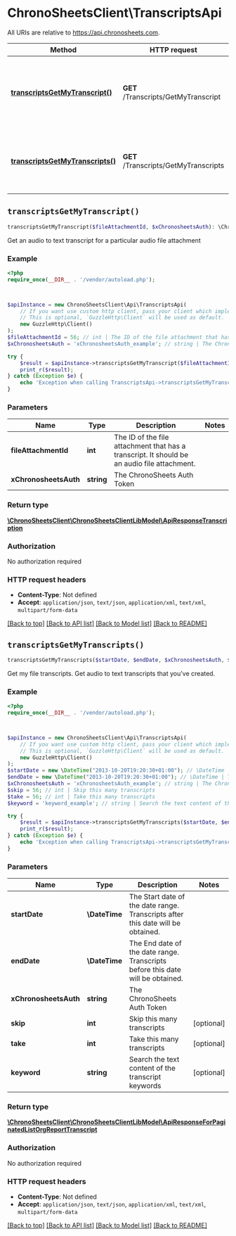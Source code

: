 # ChronoSheetsClient\TranscriptsApi

All URIs are relative to https://api.chronosheets.com.

Method | HTTP request | Description
------------- | ------------- | -------------
[**transcriptsGetMyTranscript()**](TranscriptsApi.md#transcriptsGetMyTranscript) | **GET** /Transcripts/GetMyTranscript | Get an audio to text transcript for a particular audio file attachment
[**transcriptsGetMyTranscripts()**](TranscriptsApi.md#transcriptsGetMyTranscripts) | **GET** /Transcripts/GetMyTranscripts | Get my file transcripts.  Get audio to text transcripts that you&#39;ve created.


## `transcriptsGetMyTranscript()`

```php
transcriptsGetMyTranscript($fileAttachmentId, $xChronosheetsAuth): \ChronoSheetsClient\ChronoSheetsClientLibModel\ApiResponseTranscription
```

Get an audio to text transcript for a particular audio file attachment

### Example

```php
<?php
require_once(__DIR__ . '/vendor/autoload.php');



$apiInstance = new ChronoSheetsClient\Api\TranscriptsApi(
    // If you want use custom http client, pass your client which implements `GuzzleHttp\ClientInterface`.
    // This is optional, `GuzzleHttp\Client` will be used as default.
    new GuzzleHttp\Client()
);
$fileAttachmentId = 56; // int | The ID of the file attachment that has a transcript.  It should be an audio file attachment.
$xChronosheetsAuth = 'xChronosheetsAuth_example'; // string | The ChronoSheets Auth Token

try {
    $result = $apiInstance->transcriptsGetMyTranscript($fileAttachmentId, $xChronosheetsAuth);
    print_r($result);
} catch (Exception $e) {
    echo 'Exception when calling TranscriptsApi->transcriptsGetMyTranscript: ', $e->getMessage(), PHP_EOL;
}
```

### Parameters

Name | Type | Description  | Notes
------------- | ------------- | ------------- | -------------
 **fileAttachmentId** | **int**| The ID of the file attachment that has a transcript.  It should be an audio file attachment. |
 **xChronosheetsAuth** | **string**| The ChronoSheets Auth Token |

### Return type

[**\ChronoSheetsClient\ChronoSheetsClientLibModel\ApiResponseTranscription**](../Model/ApiResponseTranscription.md)

### Authorization

No authorization required

### HTTP request headers

- **Content-Type**: Not defined
- **Accept**: `application/json`, `text/json`, `application/xml`, `text/xml`, `multipart/form-data`

[[Back to top]](#) [[Back to API list]](../../README.md#endpoints)
[[Back to Model list]](../../README.md#models)
[[Back to README]](../../README.md)

## `transcriptsGetMyTranscripts()`

```php
transcriptsGetMyTranscripts($startDate, $endDate, $xChronosheetsAuth, $skip, $take, $keyword): \ChronoSheetsClient\ChronoSheetsClientLibModel\ApiResponseForPaginatedListOrgReportTranscript
```

Get my file transcripts.  Get audio to text transcripts that you've created.

### Example

```php
<?php
require_once(__DIR__ . '/vendor/autoload.php');



$apiInstance = new ChronoSheetsClient\Api\TranscriptsApi(
    // If you want use custom http client, pass your client which implements `GuzzleHttp\ClientInterface`.
    // This is optional, `GuzzleHttp\Client` will be used as default.
    new GuzzleHttp\Client()
);
$startDate = new \DateTime("2013-10-20T19:20:30+01:00"); // \DateTime | The Start date of the date range.  Transcripts after this date will be obtained.
$endDate = new \DateTime("2013-10-20T19:20:30+01:00"); // \DateTime | The End date of the date range.  Transcripts before this date will be obtained.
$xChronosheetsAuth = 'xChronosheetsAuth_example'; // string | The ChronoSheets Auth Token
$skip = 56; // int | Skip this many transcripts
$take = 56; // int | Take this many transcripts
$keyword = 'keyword_example'; // string | Search the text content of the transcript keywords

try {
    $result = $apiInstance->transcriptsGetMyTranscripts($startDate, $endDate, $xChronosheetsAuth, $skip, $take, $keyword);
    print_r($result);
} catch (Exception $e) {
    echo 'Exception when calling TranscriptsApi->transcriptsGetMyTranscripts: ', $e->getMessage(), PHP_EOL;
}
```

### Parameters

Name | Type | Description  | Notes
------------- | ------------- | ------------- | -------------
 **startDate** | **\DateTime**| The Start date of the date range.  Transcripts after this date will be obtained. |
 **endDate** | **\DateTime**| The End date of the date range.  Transcripts before this date will be obtained. |
 **xChronosheetsAuth** | **string**| The ChronoSheets Auth Token |
 **skip** | **int**| Skip this many transcripts | [optional]
 **take** | **int**| Take this many transcripts | [optional]
 **keyword** | **string**| Search the text content of the transcript keywords | [optional]

### Return type

[**\ChronoSheetsClient\ChronoSheetsClientLibModel\ApiResponseForPaginatedListOrgReportTranscript**](../Model/ApiResponseForPaginatedListOrgReportTranscript.md)

### Authorization

No authorization required

### HTTP request headers

- **Content-Type**: Not defined
- **Accept**: `application/json`, `text/json`, `application/xml`, `text/xml`, `multipart/form-data`

[[Back to top]](#) [[Back to API list]](../../README.md#endpoints)
[[Back to Model list]](../../README.md#models)
[[Back to README]](../../README.md)
